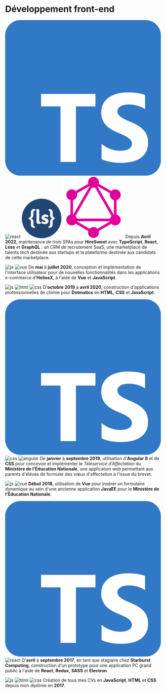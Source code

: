 # Développement front-end

![ts][ts]
![react][react]
![less][less]
![graphql][graphql]
Depuis **Avril 2022**, maintenance de trois SPAs pour **HireSweet** avec
**TypeScript**, **React**, **Less** et **GraphQL** : un CRM de recrutement
SaaS, une marketplace de talents tech destinée aux startups et la plateforme
destinée aux candidats de cette marketplace.

![js][js]
![vue][vue]
De **mai** à **juillet 2020**, conception et implémentation de l'interface
utilisateur pour de nouvelles fonctionnalités dans les applications e-commerce
d'**HeliosX**, à l'aide de **Vue** et **JavaScript**.

![js][js]
![html][html]
![css][css]
D'**octobre 2019** à **avril 2020**, construction d'applications
professionnelles de chimie pour **Dotmatics** en **HTML**, **CSS** et
**JavaScript**.

![ts][ts]
![css][css]
![angular][angular]
De **janvier** à **septembre 2019**, utilisation d'**Angular 8** et de **CSS**
pour concevoir et implémenter le _Téléservice d'Affectation_ du **Ministère de
l'Éducation Nationale**, une application web permettant aux parents d'élèves de
formuler des vœux d'affectation à l'issue du brevet.

![js][js]
![vue][vue]
**Début 2018**, utilisation de **Vue** pour insérer un formulaire dynamique au
sein d'une ancienne application **JavaEE** pour le **Ministère de l'Éducation
Nationale**.

![ts][ts]
![react][react]
D'**avril** à **septembre 2017**, en tant que stagiaire chez **Starburst
Computing**, construction d'un prototype pour une application PC grand public
à l'aide de **React**, **Redux**, **SASS** et **Electron**.

![js][js]
![html][html]
![css][css]
Création de tous mes CVs en **JavaScript**, **HTML** et **CSS** depuis mon
diplôme en **2017**.

[js]: images/logos/js.svg
[ts]: images/logos/ts.svg
[graphql]: images/logos/graphql.svg
[vue]: images/logos/vue.svg
[html]: images/logos/html.svg
[css]: images/logos/css.svg
[angular]: images/logos/angular.svg
[react]: images/logos/react.svg
[less]: images/logos/less.svg
